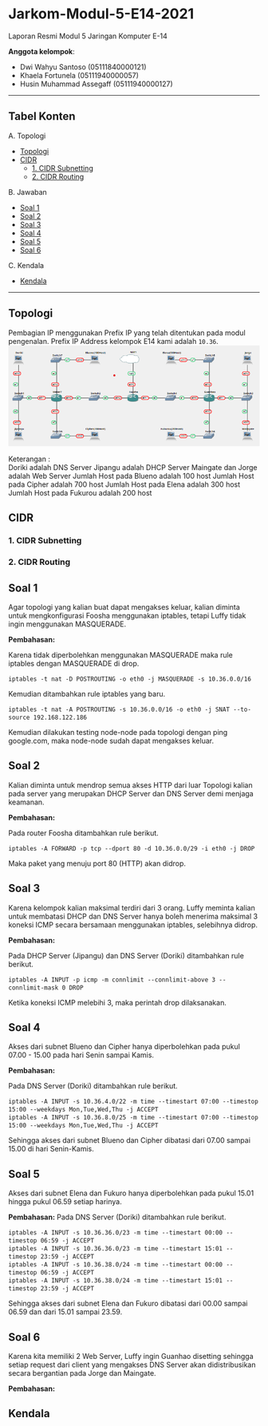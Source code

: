 # Jarkom-Modul-5-E14-2021
Laporan Resmi Modul 5 Jaringan Komputer E-14

**Anggota kelompok**:

- Dwi Wahyu Santoso (05111840000121)
- Khaela Fortunela (05111940000057)
- Husin Muhammad Assegaff (05111940000127)

---

## Tabel Konten

A. Topologi
- [Topologi](#topologi)
- [CIDR](#c-cidr-pada-gns3)
  - [1. CIDR Subnetting](#1-cidr-subnetting)
  - [2. CIDR Routing](#2-cidr-routing)

B. Jawaban

- [Soal 1](#soal-1)
- [Soal 2](#soal-2)
- [Soal 3](#soal-3)
- [Soal 4](#soal-4)
- [Soal 5](#soal-5)
- [Soal 6](#soal-6)

C. Kendala

- [Kendala](#kendala)

---

## Topologi

Pembagian IP menggunakan Prefix IP yang telah ditentukan pada modul pengenalan. Prefix IP Address kelompok E14 kami adalah `10.36`.
![topologi](img/topologi.PNG)

Keterangan : 	
    Doriki adalah DNS Server
		Jipangu adalah DHCP Server
		Maingate dan Jorge adalah Web Server
		Jumlah Host pada Blueno adalah 100 host
		Jumlah Host pada Cipher adalah 700 host
		Jumlah Host pada Elena adalah 300 host
		Jumlah Host pada Fukurou adalah 200 host

## CIDR

### 1. CIDR Subnetting
### 2. CIDR Routing

## Soal 1

Agar topologi yang kalian buat dapat mengakses keluar, kalian diminta untuk mengkonfigurasi Foosha menggunakan iptables, tetapi Luffy tidak ingin menggunakan MASQUERADE.

**Pembahasan:**

Karena tidak diperbolehkan menggunakan MASQUERADE maka rule iptables dengan MASQUERADE di drop.
```
iptables -t nat -D POSTROUTING -o eth0 -j MASQUERADE -s 10.36.0.0/16
```

Kemudian ditambahkan rule iptables yang baru.
```
iptables -t nat -A POSTROUTING -s 10.36.0.0/16 -o eth0 -j SNAT --to-source 192.168.122.186 
```

Kemudian dilakukan testing node-node pada topologi dengan ping google.com, maka node-node sudah dapat mengakses keluar.


## Soal 2

Kalian diminta untuk mendrop semua akses HTTP dari luar Topologi kalian pada server yang merupakan DHCP Server dan DNS Server demi menjaga keamanan.

**Pembahasan:**

Pada router Foosha ditambahkan rule berikut.
```
iptables -A FORWARD -p tcp --dport 80 -d 10.36.0.0/29 -i eth0 -j DROP
```
Maka paket yang menuju port 80 (HTTP) akan didrop.


## Soal 3

Karena kelompok kalian maksimal terdiri dari 3 orang. Luffy meminta kalian untuk membatasi DHCP dan DNS Server hanya boleh menerima maksimal 3 koneksi ICMP secara bersamaan menggunakan iptables, selebihnya didrop.

**Pembahasan:**

Pada DHCP Server (Jipangu) dan DNS Server (Doriki) ditambahkan rule berikut.
```
iptables -A INPUT -p icmp -m connlimit --connlimit-above 3 --connlimit-mask 0 DROP
```
Ketika koneksi ICMP melebihi 3, maka perintah drop dilaksanakan. 


## Soal 4

Akses dari subnet Blueno dan Cipher hanya diperbolehkan pada pukul 07.00 - 15.00 pada hari Senin sampai Kamis.

**Pembahasan:**

Pada DNS Server (Doriki) ditambahkan rule berikut.
```
iptables -A INPUT -s 10.36.4.0/22 -m time --timestart 07:00 --timestop 15:00 --weekdays Mon,Tue,Wed,Thu -j ACCEPT
iptables -A INPUT -s 10.36.8.0/25 -m time --timestart 07:00 --timestop 15:00 --weekdays Mon,Tue,Wed,Thu -j ACCEPT
```
Sehingga akses dari subnet Blueno dan Cipher dibatasi dari 07.00 sampai 15.00 di hari Senin-Kamis.


## Soal 5

Akses dari subnet Elena dan Fukuro hanya diperbolehkan pada pukul 15.01 hingga pukul 06.59 setiap harinya.

**Pembahasan:**
Pada DNS Server (Doriki) ditambahkan rule berikut.
```
iptables -A INPUT -s 10.36.36.0/23 -m time --timestart 00:00 --timestop 06:59 -j ACCEPT
iptables -A INPUT -s 10.36.36.0/23 -m time --timestart 15:01 --timestop 23:59 -j ACCEPT
iptables -A INPUT -s 10.36.38.0/24 -m time --timestart 00:00 --timestop 06:59 -j ACCEPT
iptables -A INPUT -s 10.36.38.0/24 -m time --timestart 15:01 --timestop 23:59 -j ACCEPT
```
Sehingga akses dari subnet Elena dan Fukuro dibatasi dari 00.00 sampai 06.59 dan dari 15.01 sampai 23.59.


## Soal 6

Karena kita memiliki 2 Web Server, Luffy ingin Guanhao disetting sehingga setiap request dari client yang mengakses DNS Server akan didistribusikan secara bergantian pada Jorge dan Maingate.

**Pembahasan:**


## Kendala
